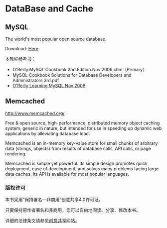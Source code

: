 # DataBase and Cache

## MySQL

The world's most popular open source database.

Download: [Here](http://www.mysql.com/downloads/).

本教程参考书：

* O'Reilly.MySQL.Cookbook.2nd.Edition.Nov.2006.chm（Primary）
* MySQL Cookbook Solutions for Database Developers and Administrators 3rd.pdf
* [O'Reilly Learning MySQL Nov 2006](http://pclib.github.io/safari/program/learning-mysql/)

## Memcached

http://www.memcached.org/

Free & open source, high-performance, distributed memory object caching system, generic in nature, but intended for use in speeding up dynamic web applications by alleviating database load.

Memcached is an in-memory key-value store for small chunks of arbitrary data (strings, objects) from results of database calls, API calls, or page rendering.

Memcached is simple yet powerful. Its simple design promotes quick deployment, ease of development, and solves many problems facing large data caches. Its API is available for most popular languages.

### 版权许可

本书采用“保持署名—非商用”创意共享4.0许可证。

只要保持原作者署名和非商用，您可以自由地阅读、分享、修改本书。

详细的法律条文请参见[创意共享](http://creativecommons.org/licenses/by-nc/4.0/)网站。
